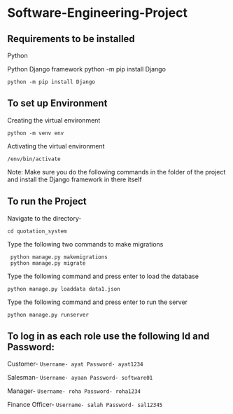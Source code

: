 # Software-Engineering-Project

## Requirements to be installed

Python 

Python Django framework
python -m pip install Django

 ```
 python -m pip install Django
 ```

## To set up Environment

Creating the virtual environment

```
python -m venv env
```

Activating the virtual environment
```
/env/bin/activate
```

Note: Make sure you do the following commands in the folder of the project and install the Django framework in there itself

## To run the Project

Navigate to the directory- 

```
cd quotation_system
```

Type the following two commands to make migrations
```
 python manage.py makemigrations
 python manage.py migrate
```

Type the following command and press enter to load the database
```
python manage.py loaddata data1.json
```
Type the following command and press enter to run the server
```
python manage.py runserver
```

## To log in as each role use the following Id and Password: 
Customer- 
        ```Username- ayat
        Password- ayat1234```

Salesman-
        ```Username- ayaan
        Password- software01```

Manager-
        ```Username- roha
        Password- roha1234```

Finance Officer-
        ```Username- salah
        Password- sal12345```
